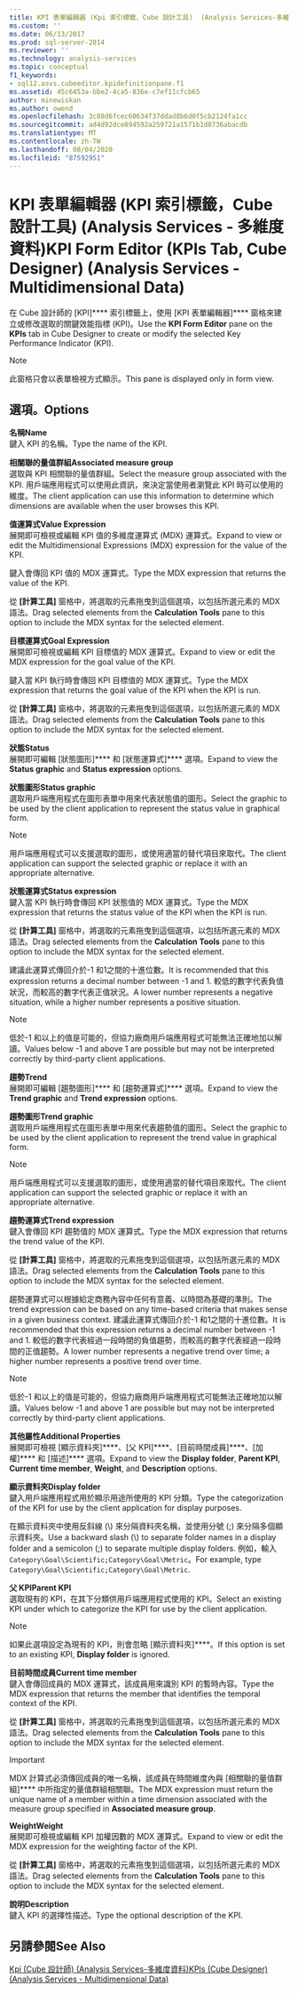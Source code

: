 ```yaml
---
title: KPI 表單編輯器 (Kpi 索引標籤、Cube 設計工具)  (Analysis Services-多維度資料) |Microsoft Docs
ms.custom: ''
ms.date: 06/13/2017
ms.prod: sql-server-2014
ms.reviewer: ''
ms.technology: analysis-services
ms.topic: conceptual
f1_keywords:
- sql12.asvs.cubeeditor.kpidefinitionpane.f1
ms.assetid: 45c6453a-bbe2-4ca5-836e-c7ef11cfcb65
author: minewiskan
ms.author: owend
ms.openlocfilehash: 3c88d6fcec60634f37ddad8b6d0f5cb2124fa1cc
ms.sourcegitcommit: ad4d92dce894592a259721a1571b1d8736abacdb
ms.translationtype: MT
ms.contentlocale: zh-TW
ms.lasthandoff: 08/04/2020
ms.locfileid: "87592951"
---
```

# <a name="kpi-form-editor-kpis-tab-cube-designer-analysis-services---multidimensional-data"></a><span data-ttu-id="7a1fc-102">KPI 表單編輯器 (KPI 索引標籤，Cube 設計工具) (Analysis Services - 多維度資料)</span><span class="sxs-lookup"><span data-stu-id="7a1fc-102">KPI Form Editor (KPIs Tab, Cube Designer) (Analysis Services - Multidimensional Data)</span></span>
  <span data-ttu-id="7a1fc-103">在 Cube 設計師的 [KPI]\*\*\*\* 索引標籤上，使用 [KPI 表單編輯器]\*\*\*\* 窗格來建立或修改選取的關鍵效能指標 (KPI)。</span><span class="sxs-lookup"><span data-stu-id="7a1fc-103">Use the **KPI Form Editor** pane on the **KPIs** tab in Cube Designer to create or modify the selected Key Performance Indicator (KPI).</span></span>  
  
> [!NOTE]  
>  <span data-ttu-id="7a1fc-104">此窗格只會以表單檢視方式顯示。</span><span class="sxs-lookup"><span data-stu-id="7a1fc-104">This pane is displayed only in form view.</span></span>  
  
## <a name="options"></a><span data-ttu-id="7a1fc-105">選項。</span><span class="sxs-lookup"><span data-stu-id="7a1fc-105">Options</span></span>  
 <span data-ttu-id="7a1fc-106">**名稱**</span><span class="sxs-lookup"><span data-stu-id="7a1fc-106">**Name**</span></span>  
 <span data-ttu-id="7a1fc-107">鍵入 KPI 的名稱。</span><span class="sxs-lookup"><span data-stu-id="7a1fc-107">Type the name of the KPI.</span></span>  
  
 <span data-ttu-id="7a1fc-108">**相關聯的量值群組**</span><span class="sxs-lookup"><span data-stu-id="7a1fc-108">**Associated measure group**</span></span>  
 <span data-ttu-id="7a1fc-109">選取與 KPI 相關聯的量值群組。</span><span class="sxs-lookup"><span data-stu-id="7a1fc-109">Select the measure group associated with the KPI.</span></span> <span data-ttu-id="7a1fc-110">用戶端應用程式可以使用此資訊，來決定當使用者瀏覽此 KPI 時可以使用的維度。</span><span class="sxs-lookup"><span data-stu-id="7a1fc-110">The client application can use this information to determine which dimensions are available when the user browses this KPI.</span></span>  
  
 <span data-ttu-id="7a1fc-111">**值運算式**</span><span class="sxs-lookup"><span data-stu-id="7a1fc-111">**Value Expression**</span></span>  
 <span data-ttu-id="7a1fc-112">展開即可檢視或編輯 KPI 值的多維度運算式 (MDX) 運算式。</span><span class="sxs-lookup"><span data-stu-id="7a1fc-112">Expand to view or edit the Multidimensional Expressions (MDX) expression for the value of the KPI.</span></span>  
  
 <span data-ttu-id="7a1fc-113">鍵入會傳回 KPI 值的 MDX 運算式。</span><span class="sxs-lookup"><span data-stu-id="7a1fc-113">Type the MDX expression that returns the value of the KPI.</span></span>  
  
 <span data-ttu-id="7a1fc-114">從 **[計算工具]** 窗格中，將選取的元素拖曳到這個選項，以包括所選元素的 MDX 語法。</span><span class="sxs-lookup"><span data-stu-id="7a1fc-114">Drag selected elements from the **Calculation Tools** pane to this option to include the MDX syntax for the selected element.</span></span>  
  
 <span data-ttu-id="7a1fc-115">**目標運算式**</span><span class="sxs-lookup"><span data-stu-id="7a1fc-115">**Goal Expression**</span></span>  
 <span data-ttu-id="7a1fc-116">展開即可檢視或編輯 KPI 目標值的 MDX 運算式。</span><span class="sxs-lookup"><span data-stu-id="7a1fc-116">Expand to view or edit the MDX expression for the goal value of the KPI.</span></span>  
  
 <span data-ttu-id="7a1fc-117">鍵入當 KPI 執行時會傳回 KPI 目標值的 MDX 運算式。</span><span class="sxs-lookup"><span data-stu-id="7a1fc-117">Type the MDX expression that returns the goal value of the KPI when the KPI is run.</span></span>  
  
 <span data-ttu-id="7a1fc-118">從 **[計算工具]** 窗格中，將選取的元素拖曳到這個選項，以包括所選元素的 MDX 語法。</span><span class="sxs-lookup"><span data-stu-id="7a1fc-118">Drag selected elements from the **Calculation Tools** pane to this option to include the MDX syntax for the selected element.</span></span>  
  
 <span data-ttu-id="7a1fc-119">**狀態**</span><span class="sxs-lookup"><span data-stu-id="7a1fc-119">**Status**</span></span>  
 <span data-ttu-id="7a1fc-120">展開即可編輯 [狀態圖形]\*\*\*\* 和 [狀態運算式]\*\*\*\* 選項。</span><span class="sxs-lookup"><span data-stu-id="7a1fc-120">Expand to view the **Status graphic** and **Status expression** options.</span></span>  
  
 <span data-ttu-id="7a1fc-121">**狀態圖形**</span><span class="sxs-lookup"><span data-stu-id="7a1fc-121">**Status graphic**</span></span>  
 <span data-ttu-id="7a1fc-122">選取用戶端應用程式在圖形表單中用來代表狀態值的圖形。</span><span class="sxs-lookup"><span data-stu-id="7a1fc-122">Select the graphic to be used by the client application to represent the status value in graphical form.</span></span>  
  
> [!NOTE]  
>  <span data-ttu-id="7a1fc-123">用戶端應用程式可以支援選取的圖形，或使用適當的替代項目來取代。</span><span class="sxs-lookup"><span data-stu-id="7a1fc-123">The client application can support the selected graphic or replace it with an appropriate alternative.</span></span>  
  
 <span data-ttu-id="7a1fc-124">**狀態運算式**</span><span class="sxs-lookup"><span data-stu-id="7a1fc-124">**Status expression**</span></span>  
 <span data-ttu-id="7a1fc-125">鍵入當 KPI 執行時會傳回 KPI 狀態值的 MDX 運算式。</span><span class="sxs-lookup"><span data-stu-id="7a1fc-125">Type the MDX expression that returns the status value of the KPI when the KPI is run.</span></span>  
  
 <span data-ttu-id="7a1fc-126">從 **[計算工具]** 窗格中，將選取的元素拖曳到這個選項，以包括所選元素的 MDX 語法。</span><span class="sxs-lookup"><span data-stu-id="7a1fc-126">Drag selected elements from the **Calculation Tools** pane to this option to include the MDX syntax for the selected element.</span></span>  
  
 <span data-ttu-id="7a1fc-127">建議此運算式傳回介於-1 和1之間的十進位數。</span><span class="sxs-lookup"><span data-stu-id="7a1fc-127">It is recommended that this expression returns a decimal number between -1 and 1.</span></span> <span data-ttu-id="7a1fc-128">較低的數字代表負值狀況，而較高的數字代表正值狀況。</span><span class="sxs-lookup"><span data-stu-id="7a1fc-128">A lower number represents a negative situation, while a higher number represents a positive situation.</span></span>  
  
> [!NOTE]  
>  <span data-ttu-id="7a1fc-129">低於-1 和以上的值是可能的，但協力廠商用戶端應用程式可能無法正確地加以解讀。</span><span class="sxs-lookup"><span data-stu-id="7a1fc-129">Values below -1 and above 1 are possible but may not be interpreted correctly by third-party client applications.</span></span>  
  
 <span data-ttu-id="7a1fc-130">**趨勢**</span><span class="sxs-lookup"><span data-stu-id="7a1fc-130">**Trend**</span></span>  
 <span data-ttu-id="7a1fc-131">展開即可編輯 [趨勢圖形]\*\*\*\* 和 [趨勢運算式]\*\*\*\* 選項。</span><span class="sxs-lookup"><span data-stu-id="7a1fc-131">Expand to view the **Trend graphic** and **Trend expression** options.</span></span>  
  
 <span data-ttu-id="7a1fc-132">**趨勢圖形**</span><span class="sxs-lookup"><span data-stu-id="7a1fc-132">**Trend graphic**</span></span>  
 <span data-ttu-id="7a1fc-133">選取用戶端應用程式在圖形表單中用來代表趨勢值的圖形。</span><span class="sxs-lookup"><span data-stu-id="7a1fc-133">Select the graphic to be used by the client application to represent the trend value in graphical form.</span></span>  
  
> [!NOTE]  
>  <span data-ttu-id="7a1fc-134">用戶端應用程式可以支援選取的圖形，或使用適當的替代項目來取代。</span><span class="sxs-lookup"><span data-stu-id="7a1fc-134">The client application can support the selected graphic or replace it with an appropriate alternative.</span></span>  
  
 <span data-ttu-id="7a1fc-135">**趨勢運算式**</span><span class="sxs-lookup"><span data-stu-id="7a1fc-135">**Trend expression**</span></span>  
 <span data-ttu-id="7a1fc-136">鍵入會傳回 KPI 趨勢值的 MDX 運算式。</span><span class="sxs-lookup"><span data-stu-id="7a1fc-136">Type the MDX expression that returns the trend value of the KPI.</span></span>  
  
 <span data-ttu-id="7a1fc-137">從 **[計算工具]** 窗格中，將選取的元素拖曳到這個選項，以包括所選元素的 MDX 語法。</span><span class="sxs-lookup"><span data-stu-id="7a1fc-137">Drag selected elements from the **Calculation Tools** pane to this option to include the MDX syntax for the selected element.</span></span>  
  
 <span data-ttu-id="7a1fc-138">趨勢運算式可以根據給定商務內容中任何有意義、以時間為基礎的準則。</span><span class="sxs-lookup"><span data-stu-id="7a1fc-138">The trend expression can be based on any time-based criteria that makes sense in a given business context.</span></span> <span data-ttu-id="7a1fc-139">建議此運算式傳回介於-1 和1之間的十進位數。</span><span class="sxs-lookup"><span data-stu-id="7a1fc-139">It is recommended that this expression returns a decimal number between -1 and 1.</span></span> <span data-ttu-id="7a1fc-140">較低的數字代表經過一段時間的負值趨勢，而較高的數字代表經過一段時間的正值趨勢。</span><span class="sxs-lookup"><span data-stu-id="7a1fc-140">A lower number represents a negative trend over time; a higher number represents a positive trend over time.</span></span>  
  
> [!NOTE]  
>  <span data-ttu-id="7a1fc-141">低於-1 和以上的值是可能的，但協力廠商用戶端應用程式可能無法正確地加以解讀。</span><span class="sxs-lookup"><span data-stu-id="7a1fc-141">Values below -1 and above 1 are possible but may not be interpreted correctly by third-party client applications.</span></span>  
  
 <span data-ttu-id="7a1fc-142">**其他屬性**</span><span class="sxs-lookup"><span data-stu-id="7a1fc-142">**Additional Properties**</span></span>  
 <span data-ttu-id="7a1fc-143">展開即可檢視 [顯示資料夾]\*\*\*\*、[父 KPI]\*\*\*\*、[目前時間成員]\*\*\*\*、[加權]\*\*\*\* 和 [描述]\*\*\*\* 選項。</span><span class="sxs-lookup"><span data-stu-id="7a1fc-143">Expand to view the **Display folder**, **Parent KPI**, **Current time member**, **Weight**, and **Description** options.</span></span>  
  
 <span data-ttu-id="7a1fc-144">**顯示資料夾**</span><span class="sxs-lookup"><span data-stu-id="7a1fc-144">**Display folder**</span></span>  
 <span data-ttu-id="7a1fc-145">鍵入用戶端應用程式用於顯示用途所使用的 KPI 分類。</span><span class="sxs-lookup"><span data-stu-id="7a1fc-145">Type the categorization of the KPI for use by the client application for display purposes.</span></span>  
  
 <span data-ttu-id="7a1fc-146">在顯示資料夾中使用反斜線 (\\) 來分隔資料夾名稱，並使用分號 (;) 來分隔多個顯示資料夾。</span><span class="sxs-lookup"><span data-stu-id="7a1fc-146">Use a backward slash (\\) to separate folder names in a display folder and a semicolon (;) to separate multiple display folders.</span></span> <span data-ttu-id="7a1fc-147">例如，輸入 `Category\Goal\Scientific;Category\Goal\Metric`。</span><span class="sxs-lookup"><span data-stu-id="7a1fc-147">For example, type `Category\Goal\Scientific;Category\Goal\Metric`.</span></span>  
  
 <span data-ttu-id="7a1fc-148">**父 KPI**</span><span class="sxs-lookup"><span data-stu-id="7a1fc-148">**Parent KPI**</span></span>  
 <span data-ttu-id="7a1fc-149">選取現有的 KPI，在其下分類供用戶端應用程式使用的 KPI。</span><span class="sxs-lookup"><span data-stu-id="7a1fc-149">Select an existing KPI under which to categorize the KPI for use by the client application.</span></span>  
  
> [!NOTE]  
>  <span data-ttu-id="7a1fc-150">如果此選項設定為現有的 KPI，則會忽略 [顯示資料夾]\*\*\*\*。</span><span class="sxs-lookup"><span data-stu-id="7a1fc-150">If this option is set to an existing KPI, **Display folder** is ignored.</span></span>  
  
 <span data-ttu-id="7a1fc-151">**目前時間成員**</span><span class="sxs-lookup"><span data-stu-id="7a1fc-151">**Current time member**</span></span>  
 <span data-ttu-id="7a1fc-152">鍵入會傳回成員的 MDX 運算式，該成員用來識別 KPI 的暫時內容。</span><span class="sxs-lookup"><span data-stu-id="7a1fc-152">Type the MDX expression that returns the member that identifies the temporal context of the KPI.</span></span>  
  
 <span data-ttu-id="7a1fc-153">從 **[計算工具]** 窗格中，將選取的元素拖曳到這個選項，以包括所選元素的 MDX 語法。</span><span class="sxs-lookup"><span data-stu-id="7a1fc-153">Drag selected elements from the **Calculation Tools** pane to this option to include the MDX syntax for the selected element.</span></span>  
  
> [!IMPORTANT]  
>  <span data-ttu-id="7a1fc-154">MDX 計算式必須傳回成員的唯一名稱，該成員在時間維度內與 [相關聯的量值群組]\*\*\*\* 中所指定的量值群組相關聯。</span><span class="sxs-lookup"><span data-stu-id="7a1fc-154">The MDX expression must return the unique name of a member within a time dimension associated with the measure group specified in **Associated measure group**.</span></span>  
  
 <span data-ttu-id="7a1fc-155">**Weight**</span><span class="sxs-lookup"><span data-stu-id="7a1fc-155">**Weight**</span></span>  
 <span data-ttu-id="7a1fc-156">展開即可檢視或編輯 KPI 加權因數的 MDX 運算式。</span><span class="sxs-lookup"><span data-stu-id="7a1fc-156">Expand to view or edit the MDX expression for the weighting factor of the KPI.</span></span>  
  
 <span data-ttu-id="7a1fc-157">從 **[計算工具]** 窗格中，將選取的元素拖曳到這個選項，以包括所選元素的 MDX 語法。</span><span class="sxs-lookup"><span data-stu-id="7a1fc-157">Drag selected elements from the **Calculation Tools** pane to this option to include the MDX syntax for the selected element.</span></span>  
  
 <span data-ttu-id="7a1fc-158">**說明**</span><span class="sxs-lookup"><span data-stu-id="7a1fc-158">**Description**</span></span>  
 <span data-ttu-id="7a1fc-159">鍵入 KPI 的選擇性描述。</span><span class="sxs-lookup"><span data-stu-id="7a1fc-159">Type the optional description of the KPI.</span></span>  
  
## <a name="see-also"></a><span data-ttu-id="7a1fc-160">另請參閱</span><span class="sxs-lookup"><span data-stu-id="7a1fc-160">See Also</span></span>  
 [<span data-ttu-id="7a1fc-161">Kpi &#40;Cube 設計師&#41; &#40;Analysis Services-多維度資料&#41;</span><span class="sxs-lookup"><span data-stu-id="7a1fc-161">KPIs &#40;Cube Designer&#41; &#40;Analysis Services - Multidimensional Data&#41;</span></span>](kpis-cube-designer-analysis-services-multidimensional-data.md)  
  
  
